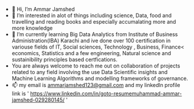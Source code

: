 - 👋 Hi, I’m Ammar Jamshed
- 👀 I’m interested in alot of things including science, Data, food and travelling and reading books and especially accumalating more and more knowledge
- 🌱 I’m currently learning Big Data Analytics from Institute of Business Administration(IBA) Karachi and ive done over 100 certification in variouse fields of IT, Social sciences, Technology
, Business, Finance< economics, Statistics and a few engineering, Natural science and sustainibility principles based certfications.
- You are always welcome to reach me out on collaboration of projects related to any field involving the use Data Scientific insights and Machine Learning Algorithms and modelling
frameworks of governance.
- 📫 my email is ammarjamshed123@gmail.com and my linkedln profile link is ' https://www.linkedin.com/in/goto-resumemuhammad-ammar-jamshed-029280145/ '

<!---
Economy21/Economy21 is a ✨ special ✨ repository because its `README.md` (this file) appears on your GitHub profile.
You can click the Preview link to take a look at your changes.
--->
